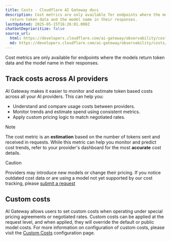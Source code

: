 ```yaml
---
title: Costs · Cloudflare AI Gateway docs
description: Cost metrics are only available for endpoints where the models
  return token data and the model name in their responses.
lastUpdated: 2025-05-15T16:26:01.000Z
chatbotDeprioritize: false
source_url:
  html: https://developers.cloudflare.com/ai-gateway/observability/costs/
  md: https://developers.cloudflare.com/ai-gateway/observability/costs/index.md
---
```


Cost metrics are only available for endpoints where the models return token data and the model name in their responses.

## Track costs across AI providers

AI Gateway makes it easier to monitor and estimate token based costs across all your AI providers. This can help you:

* Understand and compare usage costs between providers.
* Monitor trends and estimate spend using consistent metrics.
* Apply custom pricing logic to match negotiated rates.

Note

The cost metric is an **estimation** based on the number of tokens sent and received in requests. While this metric can help you monitor and predict cost trends, refer to your provider's dashboard for the most **accurate** cost details.

Caution

Providers may introduce new models or change their pricing. If you notice outdated cost data or are using a model not yet supported by our cost tracking, please [submit a request](https://forms.gle/8kRa73wRnvq7bxL48)

## Custom costs

AI Gateway allows users to set custom costs when operating under special pricing agreements or negotiated rates. Custom costs can be applied at the request level, and when applied, they will override the default or public model costs. For more information on configuration of custom costs, please visit the [Custom Costs](https://developers.cloudflare.com/ai-gateway/configuration/custom-costs/) configuration page.
